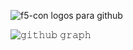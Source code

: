 ![f5-con logos para github](https://user-images.githubusercontent.com/87613058/132746993-2432682e-84c4-409f-afa0-e92eceed5bc4.jpg)


![𝚐𝚒𝚝𝚑𝚞𝚋 𝚐𝚛𝚊𝚙𝚑](https://activity-graph.herokuapp.com/graph?username=J-MRodriguez&theme=react-dark&hide_border=true&area=true)


<br/>
